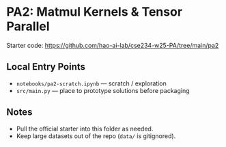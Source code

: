 # PA2: Matmul Kernels & Tensor Parallel

Starter code: https://github.com/hao-ai-lab/cse234-w25-PA/tree/main/pa2

## Local Entry Points
- `notebooks/pa2-scratch.ipynb` — scratch / exploration
- `src/main.py` — place to prototype solutions before packaging

## Notes
- Pull the official starter into this folder as needed.
- Keep large datasets out of the repo (`data/` is gitignored).
